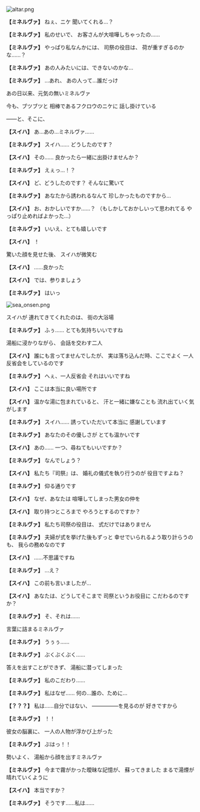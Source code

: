 
![altar.png](../images/backgrounds/altar.png)

**【ミネルヴァ】**
ねぇ、ニケ
聞いてくれる…？

**【ミネルヴァ】**
私のせいで、
お客さんが大喧嘩しちゃったの……

**【ミネルヴァ】**
やっぱり私なんかには、
司祭の役目は、
荷が重すぎるのかな……？

**【ミネルヴァ】**
あの人みたいには、できないのかな…

**【ミネルヴァ】**
…あれ、
あの人って…誰だっけ

あの日以来、元気の無いミネルヴァ

今も、ブツブツと
相棒であるフクロウのニケに
話し掛けている

――と、そこに、

**【スイハ】**
あ…あの…ミネルヴァ……

**【ミネルヴァ】**
スイハ……
どうしたのです？

**【スイハ】**
その……
良かったら一緒に出掛けませんか？

**【ミネルヴァ】**
えぇっ…！？

**【スイハ】**
ど、どうしたのです？
そんなに驚いて

**【ミネルヴァ】**
あなたから誘われるなんて
珍しかったものですから…

**【スイハ】**
お、おかしいですか……？
（もしかしておかしいって思われてる
やっぱり止めればよかった…）

**【ミネルヴァ】**
いいえ、とても嬉しいです

**【スイハ】**
！

驚いた顔を見せた後、
スイハが微笑む

**【スイハ】**
……良かった

**【スイハ】**
では、参りましょう

**【ミネルヴァ】**
はいっ

![sea_onsen.png](../images/backgrounds/sea_onsen.png)

スイハが
連れてきてくれたのは、
街の大浴場

**【ミネルヴァ】**
ふぅ……
とても気持ちいいですね

湯船に浸かりながら、
会話を交わす二人

**【スイハ】**
誰にも言ってませんでしたが、
実は落ち込んだ時、ここでよく
一人反省会をしているのです

**【ミネルヴァ】**
へぇ、一人反省会
それはいいですね

**【スイハ】**
ここは本当に良い場所です

**【スイハ】**
温かな湯に包まれていると、
汗と一緒に嫌なことも
流れ出ていく気がします

**【ミネルヴァ】**
スイハ……
誘っていただいて本当に
感謝しています

**【ミネルヴァ】**
あなたのその優しさが
とても温かいです

**【スイハ】**
あの……
一つ、尋ねてもいいですか？

**【ミネルヴァ】**
なんでしょう？

**【スイハ】**
私たち『司祭』は、
婚礼の儀式を執り行うのが
役目ですよね？

**【ミネルヴァ】**
仰る通りです

**【スイハ】**
なぜ、あなたは
喧嘩してしまった男女の仲を

**【スイハ】**
取り持つところまで
やろうとするのですか？

**【ミネルヴァ】**
私たち司祭の役目は、
式だけではありません

**【ミネルヴァ】**
夫婦が式を挙げた後もずっと
幸せでいられるよう取り計らうのも、
我らの務めなのです

**【スイハ】**
……不思議ですね

**【ミネルヴァ】**
…え？

**【スイハ】**
この前も言いましたが…

**【スイハ】**
あなたは、どうしてそこまで
司祭というお役目に
こだわるのですか？

**【ミネルヴァ】**
そ、それは……

言葉に詰まるミネルヴァ

**【ミネルヴァ】**
うぅぅ……

**【ミネルヴァ】**
ぶくぶくぶく……

答えを出すことができず、
湯船に潜ってしまった

**【ミネルヴァ】**
私のこだわり……

**【ミネルヴァ】**
私はなぜ……
何の…誰の、ために…

**【？？？】**
私は……自分ではない、
―――――を見るのが
好きですから

**【ミネルヴァ】**
！！

彼女の脳裏に、
一人の人物が浮かび上がった

**【ミネルヴァ】**
ぶはっ！！

勢いよく、
湯船から顔を出すミネルヴァ

**【ミネルヴァ】**
今まで霧がかった曖昧な記憶が、
蘇ってきました
まるで湯煙が晴れていくように

**【スイハ】**
本当ですか？

**【ミネルヴァ】**
そうです……私は……
